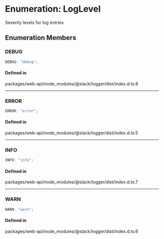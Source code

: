 # Enumeration: LogLevel

Severity levels for log entries

## Enumeration Members

### DEBUG

```ts
DEBUG: "debug";
```

#### Defined in

packages/web-api/node\_modules/@slack/logger/dist/index.d.ts:8

***

### ERROR

```ts
ERROR: "error";
```

#### Defined in

packages/web-api/node\_modules/@slack/logger/dist/index.d.ts:5

***

### INFO

```ts
INFO: "info";
```

#### Defined in

packages/web-api/node\_modules/@slack/logger/dist/index.d.ts:7

***

### WARN

```ts
WARN: "warn";
```

#### Defined in

packages/web-api/node\_modules/@slack/logger/dist/index.d.ts:6
